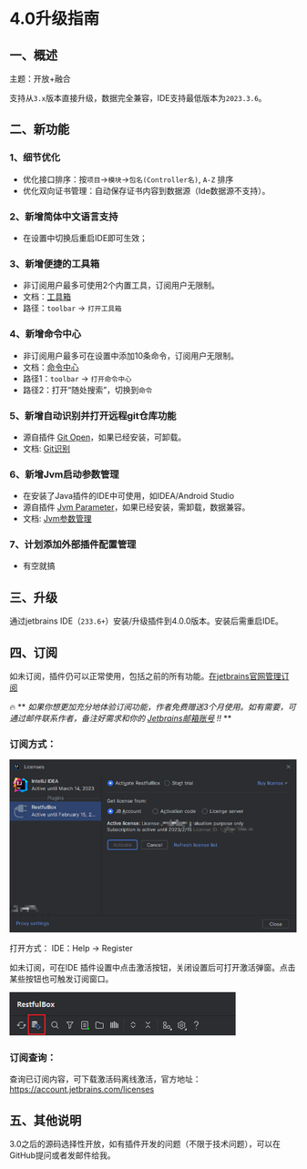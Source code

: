 # 4.0升级指南

## 一、概述

主题：开放+融合

支持从`3.x`版本直接升级，数据完全兼容，IDE支持最低版本为`2023.3.6`。

## 二、新功能

### 1、细节优化

- 优化接口排序：按`项目`->`模块`->`包名(Controller名)`, `A-Z` 排序
- 优化双向证书管理：自动保存证书内容到数据源（Ide数据源不支持）。

### 2、新增简体中文语言支持

- 在设置中切换后重启IDE即可生效；

### 3、新增便捷的工具箱

- 非订阅用户最多可使用2个内置工具，订阅用户无限制。
- 文档：[工具箱](../核心功能/工具箱.md)
- 路径：`toolbar` -> `打开工具箱`

### 4、新增命令中心

- 非订阅用户最多可在设置中添加10条命令，订阅用户无限制。
- 文档：[命令中心](../核心功能/命令中心.md)
- 路径1：`toolbar` -> `打开命令中心`
- 路径2：打开“随处搜索”，切换到`命令`

### 5、新增自动识别并打开远程git仓库功能

- 源自插件 <a href="https://plugins.jetbrains.com/plugin/14940-git-open">Git Open</a>，如果已经安装，可卸载。
- 文档: [Git识别](../核心功能/Git识别.md)

### 6、新增Jvm启动参数管理

- 在安装了Java插件的IDE中可使用，如IDEA/Android Studio
- 源自插件 <a href="https://plugins.jetbrains.com/plugin/13204-jvm-parameter">Jvm Parameter</a>，如果已经安装，需卸载，数据兼容。
- 文档: [Jvm参数管理](../核心功能/Jvm参数管理.md)

### 7、计划添加外部插件配置管理

- 有空就搞

## 三、升级

通过jetbrains IDE（`233.6+`）安装/升级插件到4.0.0版本。安装后需重启IDE。

## 四、订阅

如未订阅，插件仍可以正常使用，包括之前的所有功能。[在jetbrains官网管理订阅](https://account.jetbrains.com/licenses)

:fire: **
_如果你想更加充分地体验订阅功能，作者免费赠送3个月使用。如有需要，可通过邮件联系作者，备注好需求和你的 [Jetbrains邮箱账号](https://account.jetbrains.com/profile-details) !!_
**

### 订阅方式：

![](images/224750015247999.png)

打开方式：
IDE：Help -> Register

如未订阅，可在IDE 插件设置中点击激活按钮，关闭设置后可打开激活弹窗。点击某些按钮也可触发订阅窗口。

![](images/356740015234990.png)

### 订阅查询：

查询已订阅内容，可下载激活码离线激活，官方地址：https://account.jetbrains.com/licenses

## 五、其他说明

3.0之后的源码选择性开放，如有插件开发的问题（不限于技术问题），可以在GitHub提问或者发邮件给我。
